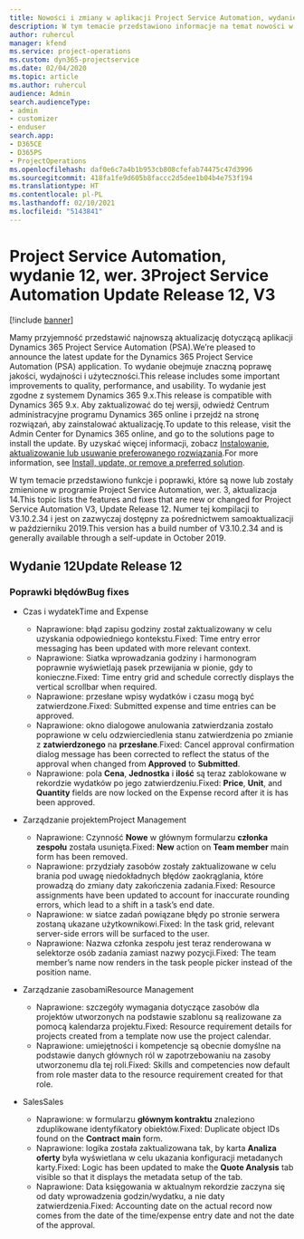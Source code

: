 ```yaml
---
title: Nowości i zmiany w aplikacji Project Service Automation, wydanie 12, wer. 3
description: W tym temacie przedstawiono informacje na temat nowości w aktualizacji usługi Project Service Automation, wydanie 12, wer. 3.
author: ruhercul
manager: kfend
ms.service: project-operations
ms.custom: dyn365-projectservice
ms.date: 02/04/2020
ms.topic: article
ms.author: ruhercul
audience: Admin
search.audienceType:
- admin
- customizer
- enduser
search.app:
- D365CE
- D365PS
- ProjectOperations
ms.openlocfilehash: daf0e6c7a4b1b953cb808cfefab74475c47d3996
ms.sourcegitcommit: 418fa1fe9d605b8faccc2d5dee1b04b4e753f194
ms.translationtype: HT
ms.contentlocale: pl-PL
ms.lasthandoff: 02/10/2021
ms.locfileid: "5143841"
---
```

# <a name="project-service-automation-update-release-12-v3"></a><span data-ttu-id="60414-103">Project Service Automation, wydanie 12, wer. 3</span><span class="sxs-lookup"><span data-stu-id="60414-103">Project Service Automation Update Release 12, V3</span></span>

[!include [banner](../includes/psa-now-project-operations.md)]

<span data-ttu-id="60414-104">Mamy przyjemność przedstawić najnowszą aktualizację dotyczącą aplikacji Dynamics 365 Project Service Automation (PSA).</span><span class="sxs-lookup"><span data-stu-id="60414-104">We’re pleased to announce the latest update for the Dynamics 365 Project Service Automation (PSA) application.</span></span> <span data-ttu-id="60414-105">To wydanie obejmuje znaczną poprawę jakości, wydajności i użyteczności.</span><span class="sxs-lookup"><span data-stu-id="60414-105">This release includes some important improvements to quality, performance, and usability.</span></span> <span data-ttu-id="60414-106">To wydanie jest zgodne z systemem Dynamics 365 9.x.</span><span class="sxs-lookup"><span data-stu-id="60414-106">This release is compatible with Dynamics 365 9.x.</span></span> <span data-ttu-id="60414-107">Aby zaktualizować do tej wersji, odwiedź Centrum administracyjne programu Dynamics 365 online i przejdź na stronę rozwiązań, aby zainstalować aktualizację.</span><span class="sxs-lookup"><span data-stu-id="60414-107">To update to this release, visit the Admin Center for Dynamics 365 online, and go to the solutions page to install the update.</span></span> <span data-ttu-id="60414-108">By uzyskać więcej informacji, zobacz [Instalowanie, aktualizowanie lub usuwanie preferowanego rozwiązania](https://docs.microsoft.com/power-platform/admin/install-remove-preferred-solution).</span><span class="sxs-lookup"><span data-stu-id="60414-108">For more information, see [Install, update, or remove a preferred solution](https://docs.microsoft.com/power-platform/admin/install-remove-preferred-solution).</span></span>

<span data-ttu-id="60414-109">W tym temacie przedstawiono funkcje i poprawki, które są nowe lub zostały zmienione w programie Project Service Automation, wer. 3, aktualizacja 14.</span><span class="sxs-lookup"><span data-stu-id="60414-109">This topic lists the features and fixes that are new or changed for Project Service Automation V3, Update Release 12.</span></span> <span data-ttu-id="60414-110">Numer tej kompilacji to V3.10.2.34 i jest on zazwyczaj dostępny za pośrednictwem samoaktualizacji w październiku 2019.</span><span class="sxs-lookup"><span data-stu-id="60414-110">This version has a build number of V3.10.2.34 and is generally available through a self-update in October 2019.</span></span>

## <a name="update-release-12"></a><span data-ttu-id="60414-111">Wydanie 12</span><span class="sxs-lookup"><span data-stu-id="60414-111">Update Release 12</span></span>

### <a name="bug-fixes"></a><span data-ttu-id="60414-112">Poprawki błędów</span><span class="sxs-lookup"><span data-stu-id="60414-112">Bug fixes</span></span>

- <span data-ttu-id="60414-113">Czas i wydatek</span><span class="sxs-lookup"><span data-stu-id="60414-113">Time and Expense</span></span>

    - <span data-ttu-id="60414-114">Naprawione: błąd zapisu godziny został zaktualizowany w celu uzyskania odpowiedniego kontekstu.</span><span class="sxs-lookup"><span data-stu-id="60414-114">Fixed: Time entry error messaging has been updated with more relevant context.</span></span>
    - <span data-ttu-id="60414-115">Naprawione: Siatka wprowadzania godziny i harmonogram poprawnie wyświetlają pasek przewijania w pionie, gdy to konieczne.</span><span class="sxs-lookup"><span data-stu-id="60414-115">Fixed: Time entry grid and schedule correctly displays the vertical scrollbar when required.</span></span>
    - <span data-ttu-id="60414-116">Naprawione: przesłane wpisy wydatków i czasu mogą być zatwierdzone.</span><span class="sxs-lookup"><span data-stu-id="60414-116">Fixed: Submitted expense and time entries can be approved.</span></span>
    - <span data-ttu-id="60414-117">Naprawione: okno dialogowe anulowania zatwierdzania zostało poprawione w celu odzwierciedlenia stanu zatwierdzenia po zmianie z **zatwierdzonego** na **przesłane**.</span><span class="sxs-lookup"><span data-stu-id="60414-117">Fixed: Cancel approval confirmation dialog message has been corrected to reflect the status of the approval when changed from **Approved** to **Submitted**.</span></span>
    - <span data-ttu-id="60414-118">Naprawione: pola **Cena**, **Jednostka** i **ilość** są teraz zablokowane w rekordzie wydatków po jego zatwierdzeniu.</span><span class="sxs-lookup"><span data-stu-id="60414-118">Fixed: **Price**, **Unit**, and **Quantity** fields are now locked on the Expense record after it is has been approved.</span></span>

- <span data-ttu-id="60414-119">Zarządzanie projektem</span><span class="sxs-lookup"><span data-stu-id="60414-119">Project Management</span></span>

    - <span data-ttu-id="60414-120">Naprawione: Czynność **Nowe** w głównym formularzu **członka zespołu** została usunięta.</span><span class="sxs-lookup"><span data-stu-id="60414-120">Fixed: **New** action on **Team member** main form has been removed.</span></span>
    - <span data-ttu-id="60414-121">Naprawione: przydziały zasobów zostały zaktualizowane w celu brania pod uwagę niedokładnych błędów zaokrąglania, które prowadzą do zmiany daty zakończenia zadania.</span><span class="sxs-lookup"><span data-stu-id="60414-121">Fixed: Resource assignments have been updated to account for inaccurate rounding errors, which lead to a shift in a task’s end date.</span></span>
    - <span data-ttu-id="60414-122">Naprawione: w siatce zadań powiązane błędy po stronie serwera zostaną ukazane użytkownikowi.</span><span class="sxs-lookup"><span data-stu-id="60414-122">Fixed: In the task grid, relevant server-side errors will be surfaced to the user.</span></span>
    - <span data-ttu-id="60414-123">Naprawione: Nazwa członka zespołu jest teraz renderowana w selektorze osób zadania zamiast nazwy pozycji.</span><span class="sxs-lookup"><span data-stu-id="60414-123">Fixed: The team member’s name now renders in the task people picker instead of the position name.</span></span>

- <span data-ttu-id="60414-124">Zarządzanie zasobami</span><span class="sxs-lookup"><span data-stu-id="60414-124">Resource Management</span></span>

    - <span data-ttu-id="60414-125">Naprawione: szczegóły wymagania dotyczące zasobów dla projektów utworzonych na podstawie szablonu są realizowane za pomocą kalendarza projektu.</span><span class="sxs-lookup"><span data-stu-id="60414-125">Fixed: Resource requirement details for projects created from a template now use the project calendar.</span></span>
    - <span data-ttu-id="60414-126">Naprawione: umiejętności i kompetencje są obecnie domyślne na podstawie danych głównych ról w zapotrzebowaniu na zasoby utworzonemu dla tej roli.</span><span class="sxs-lookup"><span data-stu-id="60414-126">Fixed: Skills and competencies now default from role master data to the resource requirement created for that role.</span></span>

- <span data-ttu-id="60414-127">Sales</span><span class="sxs-lookup"><span data-stu-id="60414-127">Sales</span></span>

    - <span data-ttu-id="60414-128">Naprawione: w formularzu **głównym kontraktu** znaleziono zduplikowane identyfikatory obiektów.</span><span class="sxs-lookup"><span data-stu-id="60414-128">Fixed: Duplicate object IDs found on the **Contract main** form.</span></span>
    - <span data-ttu-id="60414-129">Naprawione: logika została zaktualizowana tak, by karta **Analiza oferty** była wyświetlana w celu ukazania konfiguracji metadanych karty.</span><span class="sxs-lookup"><span data-stu-id="60414-129">Fixed: Logic has been updated to make the **Quote Analysis** tab visible so that it displays the metadata setup of the tab.</span></span>
    - <span data-ttu-id="60414-130">Naprawione: Data księgowania w aktualnym rekordzie zaczyna się od daty wprowadzenia godzin/wydatku, a nie daty zatwierdzenia.</span><span class="sxs-lookup"><span data-stu-id="60414-130">Fixed: Accounting date on the actual record now comes from the date of the time/expense entry date and not the date of the approval.</span></span>
